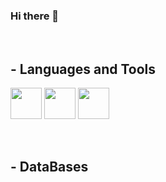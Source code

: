 ### Hi there 👋

<!--
**UbaldoRdz98/UbaldoRdz98** is a ✨ _special_ ✨ repository because its `README.md` (this file) appears on your GitHub profile.

Here are some ideas to get you started:

- 🔭 I’m currently working on ...
- 🌱 I’m currently learning ...
- 👯 I’m looking to collaborate on ...
- 🤔 I’m looking for help with ...
- 💬 Ask me about ...
- 📫 How to reach me: ...
- 😄 Pronouns: ...
- ⚡ Fun fact: ...
-->
<br/>
<h2> - Languages and Tools</h2>
<p align="center">

 <code><a href="https://docs.microsoft.com/en-us/dotnet/csharp" target="_blank"><img height="50" src="https://user-images.githubusercontent.com/100547074/178605147-cef134cf-35e1-4198-9f06-74baee531d26.png"></a></code>
 <code><a href="https://laravel.com" target="_blank"><img height="50" src="https://cdn.worldvectorlogo.com/logos/laravel-2.svg"></a></code>
 <code><a href="https://www.python.org" target="_blank"><img height="50" src="https://upload.wikimedia.org/wikipedia/commons/thumb/c/c3/Python-logo-notext.svg/2048px-Python-logo-notext.svg.png"></a></code>

 <br/>
<h2> - DataBases</h2>
<p align="center">
